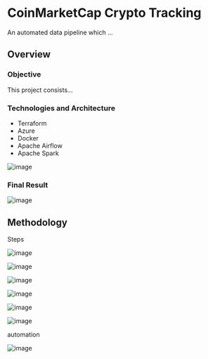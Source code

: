 # CoinMarketCap Crypto Tracking

An automated data pipeline which ...

## Overview

### Objective 

This project consists...


### Technologies and Architecture


- Terraform
- Azure
- Docker
- Apache Airflow
- Apache Spark


![image](https://user-images.githubusercontent.com/72317571/189979496-bd6b6c8c-4819-40a7-9cc6-f9c36b276c35.png)

### Final Result

![image](https://user-images.githubusercontent.com/72317571/189973524-320d0fee-0c44-4ef9-b519-23627ab3971a.png)

## Methodology

Steps

![image](https://user-images.githubusercontent.com/72317571/189697582-990fe968-aa22-485f-8a25-5a518e250050.png)

![image](https://user-images.githubusercontent.com/72317571/189698064-8edef73e-8b20-4a24-b959-e128df25a08b.png)

![image](https://user-images.githubusercontent.com/72317571/189697958-9b2aa7ae-63f4-4bf4-b86d-3f8b64b06a64.png)

![image](https://user-images.githubusercontent.com/72317571/189716955-38a48a20-c817-400f-a6e6-4136516d303f.png)


![image](https://user-images.githubusercontent.com/72317571/189716741-68f5f195-1e81-4163-be8b-327ef8964d7f.png)


![image](https://user-images.githubusercontent.com/72317571/189702901-3091cf92-c6e5-4aba-9f5d-cc606417b543.png)





automation

![image](https://user-images.githubusercontent.com/72317571/189703825-c54b2e5e-3771-45b8-aeeb-1c1f7f84163d.png)
